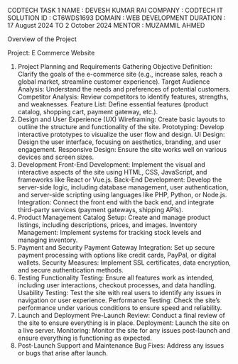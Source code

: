 CODTECH TASK 1
NAME : DEVESH KUMAR RAI
COMPANY : CODTECH IT SOLUTION
ID : CT6WDS1693
DOMAIN : WEB DEVELOPMENT
DURATION : 17 August 2024 TO 2 October 2024
MENTOR : MUZAMMIL AHMED

Overview of the Project

Project: E Commerce Website


1. Project Planning and Requirements Gathering
Objective Definition: Clarify the goals of the e-commerce site (e.g., increase sales, reach a global market, streamline customer experience).
Target Audience Analysis: Understand the needs and preferences of potential customers.
Competitor Analysis: Review competitors to identify features, strengths, and weaknesses.
Feature List: Define essential features (product catalog, shopping cart, payment gateway, etc.).
2. Design and User Experience (UX)
Wireframing: Create basic layouts to outline the structure and functionality of the site.
Prototyping: Develop interactive prototypes to visualize the user flow and design.
UI Design: Design the user interface, focusing on aesthetics, branding, and user engagement.
Responsive Design: Ensure the site works well on various devices and screen sizes.
3. Development
Front-End Development: Implement the visual and interactive aspects of the site using HTML, CSS, JavaScript, and frameworks like React or Vue.js.
Back-End Development: Develop the server-side logic, including database management, user authentication, and server-side scripting using languages like PHP, Python, or Node.js.
Integration: Connect the front end with the back end, and integrate third-party services (payment gateways, shipping APIs).
4. Product Management
Catalog Setup: Create and manage product listings, including descriptions, prices, and images.
Inventory Management: Implement systems for tracking stock levels and managing inventory.
5. Payment and Security
Payment Gateway Integration: Set up secure payment processing with options like credit cards, PayPal, or digital wallets.
Security Measures: Implement SSL certificates, data encryption, and secure authentication methods.
6. Testing
Functionality Testing: Ensure all features work as intended, including user interactions, checkout processes, and data handling.
Usability Testing: Test the site with real users to identify any issues in navigation or user experience.
Performance Testing: Check the site’s performance under various conditions to ensure speed and reliability.
7. Launch and Deployment
Pre-Launch Review: Conduct a final review of the site to ensure everything is in place.
Deployment: Launch the site on a live server.
Monitoring: Monitor the site for any issues post-launch and ensure everything is functioning as expected.
8. Post-Launch Support and Maintenance
Bug Fixes: Address any issues or bugs that arise after launch.
